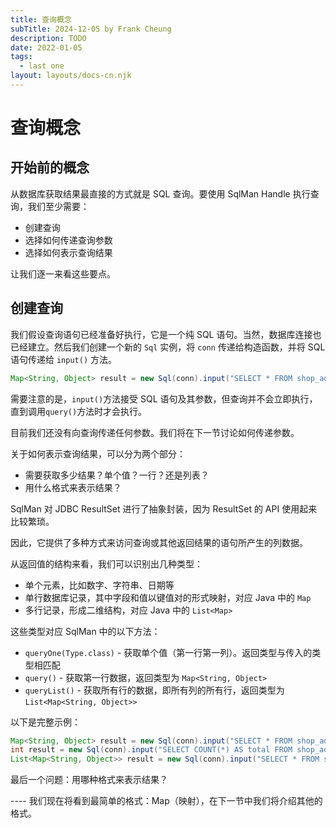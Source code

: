```yaml
---
title: 查询概念
subTitle: 2024-12-05 by Frank Cheung
description: TODO
date: 2022-01-05
tags:
  - last one
layout: layouts/docs-cn.njk
---
```

# 查询概念
## 开始前的概念

从数据库获取结果最直接的方式就是 SQL 查询。要使用 SqlMan Handle 执行查询，我们至少需要：

- 创建查询
- 选择如何传递查询参数
- 选择如何表示查询结果

让我们逐一来看这些要点。

## 创建查询
我们假设查询语句已经准备好执行，它是一个纯 SQL 语句。当然，数据库连接也已经建立。然后我们创建一个新的 `Sql` 实例，将 `conn` 传递给构造函数，并将 SQL 语句传递给 `input()` 方法。

```java
Map<String, Object> result = new Sql(conn).input("SELECT * FROM shop_address").query(); // fetch the first one
```
需要注意的是，`input()`方法接受 SQL 语句及其参数，但查询并不会立即执行，直到调用`query()`方法时才会执行。

目前我们还没有向查询传递任何参数。我们将在下一节讨论如何传递参数。

关于如何表示查询结果，可以分为两个部分：

- 需要获取多少结果？单个值？一行？还是列表？
- 用什么格式来表示结果？

SqlMan 对 JDBC ResultSet 进行了抽象封装，因为 ResultSet 的 API 使用起来比较繁琐。

因此，它提供了多种方式来访问查询或其他返回结果的语句所产生的列数据。

从返回值的结构来看，我们可以识别出几种类型：

- 单个元素，比如数字、字符串、日期等
- 单行数据库记录，其中字段和值以键值对的形式映射，对应 Java 中的 `Map`
- 多行记录，形成二维结构，对应 Java 中的 `List<Map>`

这些类型对应 SqlMan 中的以下方法：

- `queryOne(Type.class)` - 获取单个值（第一行第一列）。返回类型与传入的类型相匹配
- `query()` - 获取第一行数据，返回类型为 `Map<String, Object>`
- `queryList()` - 获取所有行的数据，即所有列的所有行，返回类型为 `List<Map<String, Object>>`

以下是完整示例：

```java
Map<String, Object> result = new Sql(conn).input("SELECT * FROM shop_address").query(); // fetch the first one
int result = new Sql(conn).input("SELECT COUNT(*) AS total FROM shop_address").queryOne(int.class); // fetch the first one
List<Map<String, Object>> result = new Sql(conn).input("SELECT * FROM shop_address").queryList();
```

最后一个问题：用哪种格式来表示结果？

---- 我们现在将看到最简单的格式：Map（映射），在下一节中我们将介绍其他的格式。